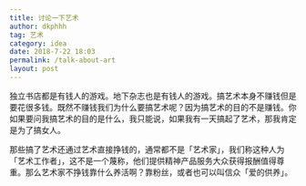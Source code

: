 ```yaml
---
title: 讨论一下艺术
author: dkphhh
tag: 艺术
category: idea
date: 2018-7-22 18:03
permalink: /talk-about-art
layout: post
---
```

独立书店都是有钱人的游戏。地下杂志也是有钱人的游戏。搞艺术本身不赚钱但是要花很多钱。既然不赚钱我们为什么要搞艺术呢？因为搞艺术的目的不是赚钱。你如果要问我搞艺术的目的是什么，我只能说，如果我有一天搞起了艺术，那我肯定是为了搞女人。

那些搞了艺术还通过艺术直接挣钱的，通常都不是「艺术家」，我们称这种人为「艺术工作者」，这不是一个蔑称，他们提供精神产品服务大众获得报酬值得尊重。那么艺术家不挣钱靠什么养活啊？靠粉丝，或者也可以叫信众「爱的供养」。  